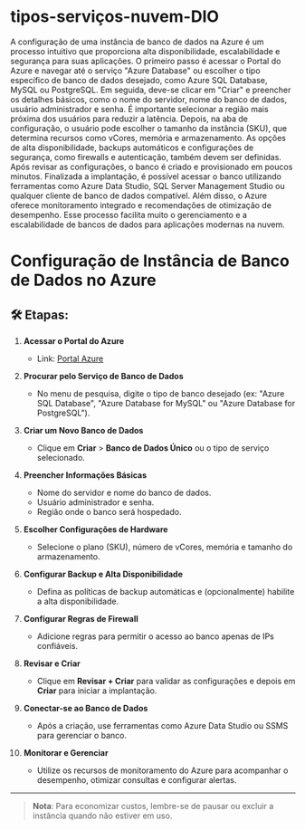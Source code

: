# tipos-serviços-nuvem-DIO

A configuração de uma instância de banco de dados na Azure é um processo intuitivo que proporciona alta disponibilidade, escalabilidade e segurança para suas aplicações. O primeiro passo é acessar o Portal do Azure e navegar até o serviço "Azure Database" ou escolher o tipo específico de banco de dados desejado, como Azure SQL Database, MySQL ou PostgreSQL.
Em seguida, deve-se clicar em "Criar" e preencher os detalhes básicos, como o nome do servidor, nome do banco de dados, usuário administrador e senha. É importante selecionar a região mais próxima dos usuários para reduzir a latência.
Depois, na aba de configuração, o usuário pode escolher o tamanho da instância (SKU), que determina recursos como vCores, memória e armazenamento.
As opções de alta disponibilidade, backups automáticos e configurações de segurança, como firewalls e autenticação, também devem ser definidas.
Após revisar as configurações, o banco é criado e provisionado em poucos minutos.
Finalizada a implantação, é possível acessar o banco utilizando ferramentas como Azure Data Studio, SQL Server Management Studio ou qualquer cliente de banco de dados compatível.
Além disso, o Azure oferece monitoramento integrado e recomendações de otimização de desempenho.
Esse processo facilita muito o gerenciamento e a escalabilidade de bancos de dados para aplicações modernas na nuvem.

# Configuração de Instância de Banco de Dados no Azure

## 🛠️ Etapas:

1. **Acessar o Portal do Azure**  
   - Link: [Portal Azure](https://portal.azure.com)

2. **Procurar pelo Serviço de Banco de Dados**  
   - No menu de pesquisa, digite o tipo de banco desejado (ex: "Azure SQL Database", "Azure Database for MySQL" ou "Azure Database for PostgreSQL").

3. **Criar um Novo Banco de Dados**  
   - Clique em **Criar** > **Banco de Dados Único** ou o tipo de serviço selecionado.

4. **Preencher Informações Básicas**  
   - Nome do servidor e nome do banco de dados.
   - Usuário administrador e senha.
   - Região onde o banco será hospedado.

5. **Escolher Configurações de Hardware**  
   - Selecione o plano (SKU), número de vCores, memória e tamanho do armazenamento.

6. **Configurar Backup e Alta Disponibilidade**  
   - Defina as políticas de backup automáticas e (opcionalmente) habilite a alta disponibilidade.

7. **Configurar Regras de Firewall**  
   - Adicione regras para permitir o acesso ao banco apenas de IPs confiáveis.

8. **Revisar e Criar**  
   - Clique em **Revisar + Criar** para validar as configurações e depois em **Criar** para iniciar a implantação.

9. **Conectar-se ao Banco de Dados**  
   - Após a criação, use ferramentas como Azure Data Studio ou SSMS para gerenciar o banco.

10. **Monitorar e Gerenciar**  
    - Utilize os recursos de monitoramento do Azure para acompanhar o desempenho, otimizar consultas e configurar alertas.

---

> **Nota**: Para economizar custos, lembre-se de pausar ou excluir a instância quando não estiver em uso.
